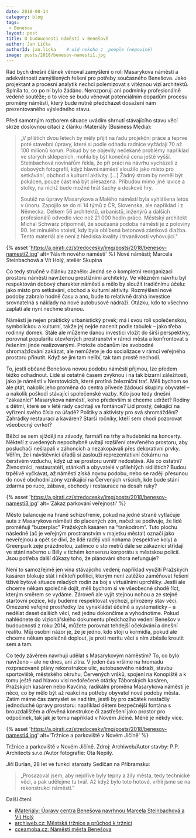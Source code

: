 ```yaml
---
date: 2018-08-14
category: blog
tags:
 - Benešov
layout: post
title: O budoucnosti náměstí v Benešově
author: Jan Lička
authorId: jan.licka    # uid nekoho z _people (nepoviné)
image: posts/2018/benesov-namesti1.jpg
---
```


Rád bych dnešní článek věnoval zamyšlení o roli Masarykova náměstí a adekvátnosti zamýšlených řešení pro potřeby současného Benešova. Jako projektant a procesní analytik nechci polemizovat s vítěznou vizí architektů. Splnila to, co po ní bylo žádáno. Nerozporuji ani podmínky profesionálně vedené soutěže; o to více se budu věnovat potenciálním dopadům procesu proměny náměstí, který bude nutně předcházet dosažení nám prezentovaného výsledného stavu.

Před samotným rozborem situace uvádím shrnutí stávajícího stavu věcí skrze doslovnou citaci z článku iMateriály (Business Media):

> „V příštích dvou letech by měly přijít na řadu projekční práce a teprve poté stavební úpravy, které si podle odhadu radnice vyžádají 70 až 100 milionů korun. Pokud by se objevily nečekané problémy například ve starých sklepeních, mohla by být konečná cena ještě vyšší. Steinbachová novinářům řekla, že při práci na návrhu vycházeli z dobových fotografií, když hlavní náměstí sloužilo jako místo pro setkávání, obchod a kulturní aktivity. [...] Žádný strom by neměl být pokácen, pouze část má být přesazena. Přibudou mimo jiné lavice a stolky, na nichž bude možné hrát šachy a deskové hry.
>
> Soutěž na úpravy Masarykova a Malého náměstí byla vyhlášena letos v únoru. Zapojilo se do ní 14 týmů z ČR, Slovenska, ale například i z Německa. Celkem 56 architektů, urbanistů, inženýrů a dalších profesionálů odvedlo více než 21 000 hodin práce. Městský architekt Michal Schwarz připomněl, že současná podoba náměstí je z poloviny 90. let minulého století, kdy byla oblíbená betonová zámková dlažba. Tento materiál ale není z hlediska kvality i trvanlivosti vyhovující."

{% asset 'https://a.pirati.cz/stredocesky/img/posts/2018/benesov-namesti2.jpg' alt='Návrh nového náměstí' %}
Nové náměstí; Marcela Steinbachová a Vít Holý, ateliér Skupina

Co tedy stručně v článku zaznělo: Jedná se o kompletní reorganizaci prostoru náměstí navrženou prestižními architekty. Ve vítězném návrhu byl respektován dobový charakter náměstí a mělo by sloužit tradičnímu účelu: jako místo pro setkávání, obchod a kulturní aktivity. Rozmýšlení nové podoby zabralo hodně času a ano, bude to relativně drahá investice srovnatelná s náklady na nové autobusové nádraží. Otázku, kdo to všechno zaplatí ale nyní nechme stranou. 

Náměstí je nejen praktický urbanistický prvek; má i svou roli společenskou, symbolickou a kulturní, takže jej nejde nacenit podle tabulek – jako třeba rodinný domek. Stále ale můžeme danou investici vložit do širší perspektivy, porovnat popularitu otevřených prostranství v rámci města a konfrontovat s řešeními jinde realizovanými. Protože občanům lze svobodné shromažďování zakázat, ale nemůžete je do socializace v rámci veřejného prostoru přinutit. Když se jim tam nelíbí, tak tam prostě nechodí. 

To, jestli občané Benešova novou podobu náměstí přijmou, lze předem těžko odhadnout. Lidé si ostatně časem zvyknou i na tak bizarní záležitosti, jako je náměstí v Neratovicích, které protíná železniční trať. Měli bychom se ale ptát, nakolik jeho proměna do centra přivede žádoucí skupiny obyvatel – a nakolik poškodí stávající společenské vazby. Kdo jsou tedy dnešní “zákazníci” Masarykova náměstí, koho především si chceme udržet? Rodiny s dětmi, které se v létě rády cachtají ve fontánce? Lid prostý, čekající na vyřízení svého čísla na úřadě? Politiky a aktivisty pro svá shromáždění? Zahrádky restaurací a kaváren? Starší ročníky, kteří sem chodí pozorovat všeobecný cvrkot? 

Běžci se sem sjíždějí na závody, farmáři na trhy a hudebníci na koncerty. Někteří z uvedených nepochybně uvítají rozšíření otevřeného prostoru, aby posluchači nešlapali v záhoncích a nezakopávali přes dekorativní prvky. Věřím, že i návštěvníci úřadů si zaslouží reprezentativní čekárnu na čerstvém vzduchu, když už se prostoru uvnitř nedostává. Ale co ostatní? Živnostníci, restauratéři, stánkaři a obyvatelé v přilehlých sídlištích? Budou trpělivě vyčkávat, až náměstí získá novou podobu, nebo se raději přesunou do nové obchodní zóny vznikající na Červených vršcích, kde bude stání zdarma po ruce, zábava, obchody i restaurace na dosah ruky?

{% asset 'https://a.pirati.cz/stredocesky/img/posts/2018/benesov-namesti3.jpg' alt='Zákaz parkování veřejnosti' %}

Město balancuje na hraně schizofrenie, pokud na jedné straně vytlačuje auta z Masarykova náměstí do placených zón, načež se podivuje, že lidé proměňují “buzerplac” Pražských kasáren na “tankodrom”. Tuto plochu následně (ač je veřejným prostranstvím v majetku města!) označí jako neveřejnou a opět se diví, že lidé raději volí nohama (respektive koly) a Greenpark zeje prázdnotou, zatímco o sto metrů dále se zákazníci střídají ve stání načerno u Billy v tichém konsenzu korporátu s městskou policií. Jsou potřeba další důkazy toho, že plánování shora nefunguje? 

Není to samozřejmě jen vina stávajícího vedení; například využití Pražských kasáren blokuje stát i někteří politici, kterým není zatěžko zaměňovat řešení tíživé bytové situace mladých rodin za boj s virtuálními uprchlíky. Jestli ale chceme někam společně dojít, měli bychom si ve všeobecné shodě říct, kterým směrem se vydáme. Zároveň ale vyjít stejnou nohou a ze stejné startovní pozice, kdy budeme respektovat výchozí, přirozený stav věcí. Omezené veřejné prostředky lze vynakládat účelně a systematicky – a nedělat deset dalších věcí, než jednu dokončíme a vyhodnotíme. Pokud nahlédnete do vizionářského dokumentu předchozího vedení Benešov v budoucnosti z roku 2014, můžete porovnat tehdejší očekávání a dnešní realitu. Můj osobní názor je, že je jedno, kdo stojí u kormidla, pokud ale chceme někam společně doplout, je proti meritu věci s ním zběsile kroutit sem a tam.  

Co tedy závěrem navrhuji udělat s Masarykovým náměstím? To, co bylo navrženo – ale ne dnes, ani zítra. V jeden čas vršíme na hromadu rozpracované plány rekonstrukce ulic, autobusového nádraží, stavbu sportoviště, městského okruhu, Červených vršků, spojení na Konopiště a k tomu ještě nad hlavou visí nedořečené otázky Táborských kasáren, Pražských kasáren nebo Kavčína; radikální proměna Masarykova náměstí je něco, co by mělo být až reakcí na potřeby obyvatel nové podoby města. Zatím máme čas zamyslet se nad tím, jestli by pro začátek nestačily jednoduché úpravy prostoru: například dětem bezpečnější fontána s brouzdalištěm a dřevěná konstrukce či zastřešení jako prostor pro odpočinek, tak jak je tomu například v Novém Jičíně. Méně je někdy více.

{% asset 'https://a.pirati.cz/stredocesky/img/posts/2018/benesov-namesti4.jpg' alt='Tržnice a parkoviště v Novém Jičíně' %}

Tržnice a parkoviště v Novém Jičíně.
Zdroj: Archiweb/Autor stavby: P.P. Architects s.r.o./Autor fotografie: Ota Nepilý.

Jiří Burian, 28 let ve funkci starosty Sedlčan na Příbramsku:

> „Prosazoval jsem, aby nejdříve byly tepny a žíly města, tedy technické věci, a pak udělejme tu tvář. Až když bylo toto hotové, vrhli jsme se na rekonstrukci náměstí.”

Další čtení:

* [iMateriály: Úpravy centra Benešova navrhnou Marcela Steinbachová a Vít Holý](https://imaterialy.dumabyt.cz/rubriky/aktuality/souteze/upravy-centra-benesova-navrhnou-marcela-steinbachova-a-vit-holy_46008.html)
* [archiweb.cz: Městská tržnice a průchod k tržnici](https://archiweb.cz/b/mestska-trznice-a-pruchod-k-trznici)
* [cceamoba.cz: Náměstí města Benešova](http://cceamoba.cz/souteze-competitions/namestimestabenesova/)
 
